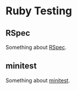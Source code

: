 # Ruby Testing

## RSpec
Something about [RSpec].

## minitest
Something about [minitest].


[RSpec]: http://rspec.info/
[minitest]: https://github.com/seattlerb/minitest

